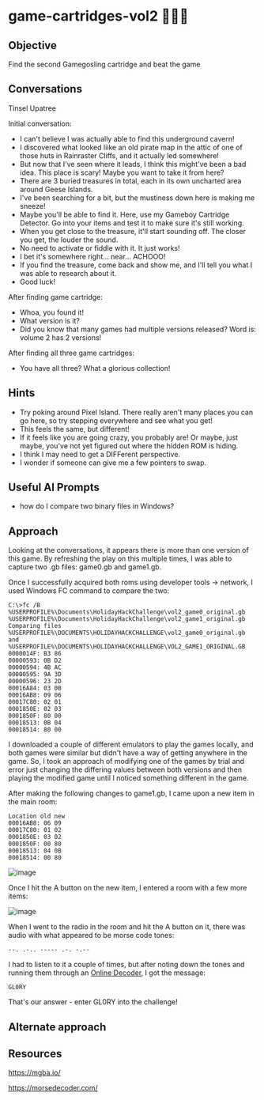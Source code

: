 # game-cartridges-vol2 :christmas_tree::christmas_tree::christmas_tree:
## Objective

Find the second Gamegosling cartridge and beat the game

## Conversations

Tinsel Upatree

Initial conversation:

- I can't believe I was actually able to find this underground cavern!
- I discovered what looked liike an old pirate map in the attic of one of those huts in Rainraster Cliffs, and it actually led somewhere!
- But now that I've seen where it leads, I think this might've been a bad idea. This place is scary! Maybe you want to take it from here?
- There are 3 buried treasures in total, each in its own uncharted area around Geese Islands.
- I've been searching for a bit, but the mustiness down here is making me sneeze!
- Maybe you'll be able to find it. Here, use my Gameboy Cartridge Detector. Go into your items and test it to make sure it's still working.
- When you get close to the treasure, it'll start sounding off. The closer you get, the louder the sound.
- No need to activate or fiddle with it. It just works!
- I bet it's somewhere right... near... ACHOOO!
- If you find the treasure, come back and show me, and I'll tell you what I was able to research about it.
- Good luck!

After finding game cartridge:

- Whoa, you found it!
- What version is it?
- Did you know that many games had multiple versions released? Word is: volume 2 has 2 versions!

After finding all three game cartridges:

- You have all three? What a glorious collection!

## Hints

- Try poking around Pixel Island. There really aren't many places you can go here, so try stepping everywhere and see what you get!
- This feels the same, but different!
- If it feels like you are going crazy, you probably are! Or maybe, just maybe, you've not yet figured out where the hidden ROM is hiding.
- I think I may need to get a DIFFerent perspective.
- I wonder if someone can give me a few pointers to swap.

## Useful AI Prompts

- how do I compare two binary files in Windows?

## Approach

Looking at the conversations, it appears there is more than one version of this game. By refreshing the play on this multiple times, I was able to capture two .gb files: game0.gb and game1.gb.

Once I successfully acquired both roms using developer tools -> network, I used Windows FC command to compare the two:

```console
C:\>fc /B %USERPROFILE%\Documents\HolidayHackChallenge\vol2_game0_original.gb %USERPROFILE%\Documents\HolidayHackChallenge\vol2_game1_original.gb
Comparing files %USERPROFILE%\DOCUMENTS\HOLIDAYHACKCHALLENGE\vol2_game0_original.gb and %USERPROFILE%\DOCUMENTS\HOLIDAYHACKCHALLENGE\VOL2_GAME1_ORIGINAL.GB
0000014F: B3 86
00000593: 0B D2
00000594: 4B AC
00000595: 9A 3D
00000596: 23 2D
00016A84: 03 0B
00016AB8: 09 06
00017C80: 02 01
0001850E: 02 03
0001850F: 80 00
00018513: 0B 04
00018514: 80 00
```

I downloaded a couple of different emulators to play the games locally, and both games were similar but didn't have a way of getting anywhere in the game. So, I took an approach of modifying one of the games by trial and error just changing the differing values between both versions and then playing the modified game until I noticed something different in the game.

After making the following changes to game1.gb, I came upon a new item in the main room:

```
Location old new
00016AB8: 06 09
00017C80: 01 02
0001850E: 03 02
0001850F: 00 80
00018513: 04 0B
00018514: 00 80
```

![image](https://github.com/FuzzyKittens/holiday-hack-challenge/assets/22179547/431fae17-e203-4707-b20c-86e5623474cc)

Once I hit the A button on the new item, I entered a room with a few more items:

![image](https://github.com/FuzzyKittens/holiday-hack-challenge/assets/22179547/5c7d92f9-8c92-4835-98c8-2adeccd86421)

When I went to the radio in the room and hit the A button on it, there was audio with what appeared to be morse code tones:

```
--. .-.. ----- .-. -.--
```

I had to listen to it a couple of times, but after noting down the tones and running them through an [Online Decoder](https://morsedecoder.com/), I got the message:

```
GL0RY
```

That's our answer - enter GL0RY into the challenge!

## Alternate approach

## Resources

https://mgba.io/

https://morsedecoder.com/

